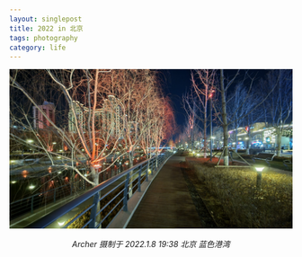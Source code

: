 ```yaml
---
layout: singlepost
title: 2022 in 北京
tags: photography 
category: life
---
```


![](/assets/blog-images/2022-1-20/20220108_193853.jpg)

<p style="text-align: center;font-style: italic;">Archer 摄制于 2022.1.8 19:38 北京 蓝色港湾 </p>

<!-- more -->
